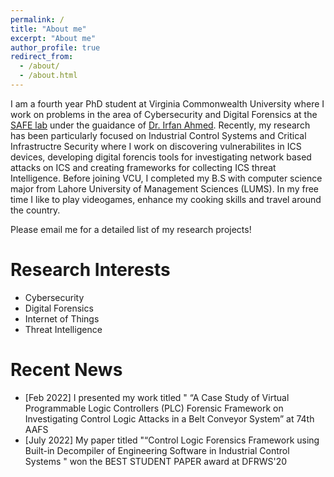 ```yaml
---
permalink: /
title: "About me"
excerpt: "About me"
author_profile: true
redirect_from: 
  - /about/
  - /about.html
---
```


I am a fourth year PhD student at Virginia Commonwealth University where I work on problems in the area of Cybersecurity and Digital Forensics at the [SAFE lab](https://safe.lab.vcu.edu/) under the guaidance of [Dr. Irfan Ahmed](http://www.people.vcu.edu/~iahmed3/). Recently, my research has been particularly focused on Industrial Control Systems and Critical Infrastructre Security where I work on discovering vulnerabilites in ICS devices, developing digital forencis tools for investigating network based attacks on ICS and creating frameworks for collecting ICS threat Intelligence. Before joining VCU, I completed my B.S with computer science major from Lahore University of Management Sciences (LUMS). In my free time I like to play videogames, enhance my cooking skills and travel around the country. 

Please email me for a detailed list of my research projects!

Research Interests
======
* Cybersecurity
* Digital Forensics
* Internet of Things
* Threat Intelligence

Recent News
======
* [Feb 2022] I presented my work titled " “A Case Study of Virtual Programmable Logic Controllers 
  (PLC) Forensic Framework on Investigating Control Logic Attacks in a Belt Conveyor System” at 74th AAFS
* [July 2022] My paper titled "“Control Logic Forensics Framework using
Built-in Decompiler of Engineering Software in Industrial Control Systems " won the BEST STUDENT PAPER award at DFRWS'20


